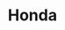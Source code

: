 ---
layout: post
title: Honda
description: >
  A page showing how regular markdown content is styled in Hydejack.
noindex: true
---